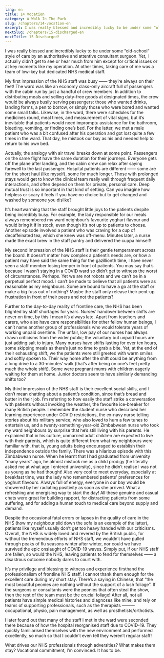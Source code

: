 ```yaml
---
lang: en
title: 14 Vocation
category: A Walk In The Park
slug: /chapters/14-vocation-en
excerpt: I was really blessed and incredibly lucky to be under some “old-school” style of care by an authoritative and attentive consultant surgeon. Yet, I actually didn’t get to see or hear much from him except for critical issues or at key moments like my operation.
nextSlug: /chapters/15-discharged-en
nextTitle: 15 Discharged!
---
```

I was really blessed and incredibly lucky to be under some “old-school” style of care by an authoritative and attentive consultant surgeon. Yet, I actually didn’t get to see or hear much from him except for critical issues or at key moments like my operation. At other times, taking care of me was a team of low-key but dedicated NHS medical staff.
 
My first impression of the NHS staff was busy —— they’re always on their feet! The ward was like an economy class-only aircraft full of passengers with the cabin run by just a handful of crew members. In addition to distributing meals and selling duty-free goods at designated times, the crew would be always busily serving passengers: those who wanted drinks, landing forms, a pen to borrow, or simply those who were bored and wanted some small talks. Likewise, in the ward, there were schedules for the medicines round, meal times, and measurement of vital signs, but it’s inevitable that patients would need impromptu assistance for the bathroom, bleeding, vomiting, or finding one’s bed. For the latter, we met a male patient who was a bit confused after his operation and got lost quite a few times in the ward. That day, he mistook our bay as his and needed help to return to his own bed. 
 
Actually, the analogy with air travel breaks down at some point. Passengers on the same flight have the same duration for their journeys. Everyone gets off the plane after landing, and the cabin crew can relax after saying farewell to the last passenger. Hospital patients are different —— some are for the short haul (like myself), some for much longer. Those with prolonged stays would get to know the clinical team really well through frequent daily interactions, and often depend on them for private, personal care. Deep mutual trust is so important in that kind of setting. Can you imagine how helpless or scary it feels if you have no choice but to get changed and washed by someone you dislike? 
 
It’s heartwarming that the staff brought little joys to the patients despite being incredibly busy. For example, the lady responsible for our meals always remembered my ward neighbour’s favourite yoghurt flavour and would bring it if in stock, even though it’s not up to patients to choose. Another episode involved a patient who was craving for a cup of decaffeinated tea, which she knew was off-menu. Minutes later, a nurse made the exact brew in the staff pantry and delivered the cuppa himself!
 
My second impression of the NHS staff is their gentle temperament across the board. It doesn’t matter how complex a patient’s needs are, or how a patient may have said the same thing for the gazillionth time, I have never seen a staff member losing temper in front of patients. You may say that’s because I wasn’t staying in a COVID ward so didn’t get to witness the worst of circumstances. Perhaps. Yet we are not robots and we can’t be in a perpetual perfect mood. I can’t be made to believe that all patients were as reasonable as my neighbours. Some are bound to have a go at the staff or make a big fuss out of nothing? Maybe the staff only release their pent-up frustration in front of their peers and not the patients?
 
Further to the day-to-day reality of frontline care, the NHS has been blighted by staff shortages for years. Nurses’ handover between shifts are never on time, by this I mean it’s always late. Apart from teachers and carers, who also have care responsibilities for other fellow human beings, I can’t name another group of professionals who would tolerate years of working unpaid overtime. The unfair, low pay of our nurses has always drawn criticisms from the wider public; the voluntary but unpaid hours are just adding salt to injury. Many nurses have shifts lasting for over ten hours, some skipping meals as there’s just no time to grab a bite. Yet, at the end of their exhausting shift, we the patients were still greeted with warm smiles and softly spoken to. Their way home after the shift could be anything from a long drive to a 30-minutes’ walk (that’s after being on one’s feet pretty much the whole shift). Some were pregnant mums with children eagerly waiting for them at home. Junior doctors seem to have similarly demanding shifts too?
 
My third impression of the NHS staff is their excellent social skills, and I don’t mean chatting about a patient’s condition, since that’s bread and butter in their job. I’m referring to how easily the staff strike a conversation with patients without invoking the weather, the favourite ice-breaker for many British people. I remember the student nurse who described her learning experience under COVID restrictions, the ex-navy nurse telling stories about his military service, who also loved to hum a few tunes to entertain us, and a twenty-something-year-old Zimbabwean nurse who took my ward neighbours by surprise that he’s still living with his parents. He explained that in his culture, unmarried adult children are expected to live with their parents, which is quite different from what my neighbours were familiar with, that is, young adults being encouraged to establish their independence outside the family. There was a hilarious episode with this Zimbabwean nurse. When he learnt that I had graduated from university “many years” ago, he almost mistook me as a child prodigy (he literally asked me at what age  I entered university), since he didn’t realise I was not as young as he had thought! Also very cool to meet everyday, especially at breakfast time, was the lady who remembered patients' preferences for yoghurt flavours. Always full of energy, everyone in our bay would be showered by her radiating positivity as soon as she arrived. What a refreshing and energising way to start the day! All these genuine and casual chats were great for building rapport, for distracting patients from some suffering, and for adding a human touch to medical care beyond supply and demand.
 
Despite the occasional fatal errors or lapses in the quality of care in the NHS (how my neighbour slid down the sofa is an example of the latter), patients like myself usually don’t get too heavy handed with our criticisms.  Overall, the NHS is widely loved and revered by the British public, for without the tremendous efforts of NHS staff, we wouldn’t have pulled through peaks of flu seasons winter after winter, nor could we have survived the epic onslaught of COVID-19 waves. Simply put, if our NHS staff are fallen, so would the NHS, leaving patients to fend for themselves —— a disastrous outcome nobody dares to court with.
 
It’s my privilege and blessing to witness and experience firsthand the professionalism of frontline NHS staff. I cannot thank them enough for the excellent care during my short stay. There’s a saying in Chinese, that “the most beautiful peonies are nothing without the support of a lush foliage”. If the surgeons or consultants were the peonies that often steal the show, then the rest of the team must be the crucial foliage! After all, not all patients have simple medical histories and diagnoses like mine, and rely on teams of supporting professionals, such as the therapists ——— occupational, physio, pain management, as well as prosthetists/orthotists.
 
I later found out that many of the staff I met in the ward were seconded there because of how the hospital reorganised staff due to COVID-19. They quickly familiarised themselves with the new environment and performed excellently, so much so that I couldn’t even tell they weren’t regular staff!
 
What drives our NHS professionals through adversities? What makes them stay? Vocational commitment, I’m convinced. It has to be.
